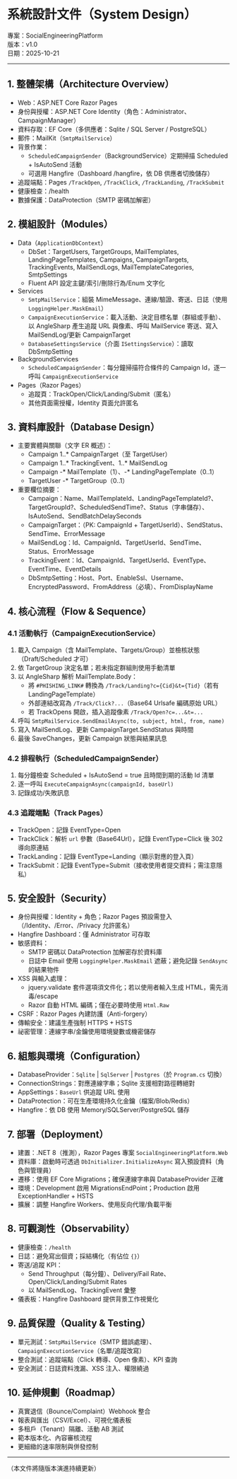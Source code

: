 # 系統設計文件（System Design）

專案：SocialEngineeringPlatform  
版本：v1.0  
日期：2025-10-21

---

## 1. 整體架構（Architecture Overview）

- Web：ASP.NET Core Razor Pages
- 身份與授權：ASP.NET Core Identity（角色：Administrator、CampaignManager）
- 資料存取：EF Core（多供應者：Sqlite / SQL Server / PostgreSQL）
- 郵件：MailKit（`SmtpMailService`）
- 背景作業：
  - `ScheduledCampaignSender`（BackgroundService）定期掃描 Scheduled + IsAutoSend 活動
  - 可選用 Hangfire（Dashboard /hangfire，依 DB 供應者切換儲存）
- 追蹤端點：Pages `/TrackOpen`, `/TrackClick`, `/TrackLanding`, `/TrackSubmit`
- 健康檢查：/health
- 數據保護：DataProtection（SMTP 密碼加解密）

## 2. 模組設計（Modules）

- Data（`ApplicationDbContext`）
  - DbSet：TargetUsers, TargetGroups, MailTemplates, LandingPageTemplates, Campaigns, CampaignTargets, TrackingEvents, MailSendLogs, MailTemplateCategories, SmtpSettings
  - Fluent API 設定主鍵/索引/刪除行為/Enum 文字化
- Services
  - `SmtpMailService`：組裝 MimeMessage、連線/驗證、寄送、日誌（使用 `LoggingHelper.MaskEmail`）
  - `CampaignExecutionService`：載入活動、決定目標名單（群組或手動）、以 AngleSharp 產生追蹤 URL 與像素、呼叫 MailService 寄送、寫入 MailSendLog/更新 CampaignTarget
  - `DatabaseSettingsService`（介面 `ISettingsService`）：讀取 DbSmtpSetting
- BackgroundServices
  - `ScheduledCampaignSender`：每分鐘掃描符合條件的 Campaign Id，逐一呼叫 `CampaignExecutionService`
- Pages（Razor Pages）
  - 追蹤頁：TrackOpen/Click/Landing/Submit（匿名）
  - 其他頁面需授權，Identity 頁面允許匿名

## 3. 資料庫設計（Database Design）

- 主要實體與關聯（文字 ER 概述）：
  - Campaign 1..\* CampaignTarget（至 TargetUser）
  - Campaign 1..\* TrackingEvent、1..\* MailSendLog
  - Campaign -\* MailTemplate（1）、-\* LandingPageTemplate（0..1）
  - TargetUser -\* TargetGroup（0..1）
- 重要欄位摘要：
  - Campaign：Name、MailTemplateId、LandingPageTemplateId?、TargetGroupId?、ScheduledSendTime?、Status（字串儲存）、IsAutoSend、SendBatchDelaySeconds
  - CampaignTarget：（PK: CampaignId + TargetUserId）、SendStatus、SendTime、ErrorMessage
  - MailSendLog：Id、CampaignId、TargetUserId、SendTime、Status、ErrorMessage
  - TrackingEvent：Id、CampaignId、TargetUserId、EventType、EventTime、EventDetails
  - DbSmtpSetting：Host、Port、EnableSsl、Username、EncryptedPassword、FromAddress（必填）、FromDisplayName

## 4. 核心流程（Flow & Sequence）

### 4.1 活動執行（CampaignExecutionService）
 
1. 載入 Campaign（含 MailTemplate、Targets/Group）並檢核狀態（Draft/Scheduled 才可）
1. 依 TargetGroup 決定名單；若未指定群組則使用手動清單
1. 以 AngleSharp 解析 MailTemplate.Body：
   - 將 `#PHISHING_LINK#` 轉換為 `/Track/Landing?c={Cid}&t={Tid}`（若有 LandingPageTemplate）
   - 外部連結改寫為 `/Track/Click?...`（Base64 Urlsafe 編碼原始 URL）
   - 若 TrackOpens 開啟，插入追蹤像素 `/Track/Open?c=...&t=...`
1. 呼叫 `SmtpMailService.SendEmailAsync(to, subject, html, from, name)`
1. 寫入 MailSendLog、更新 CampaignTarget.SendStatus 與時間
1. 最後 SaveChanges，更新 Campaign 狀態與結果訊息

### 4.2 排程執行（ScheduledCampaignSender）
 
1. 每分鐘檢查 Scheduled + IsAutoSend = true 且時間到期的活動 Id 清單
1. 逐一呼叫 `ExecuteCampaignAsync(campaignId, baseUrl)`
1. 記錄成功/失敗訊息

### 4.3 追蹤端點（Track Pages）
 
- TrackOpen：記錄 EventType=Open
- TrackClick：解析 `url` 參數（Base64Url），記錄 EventType=Click 後 302 導向原連結
- TrackLanding：記錄 EventType=Landing（顯示對應的登入頁）
- TrackSubmit：記錄 EventType=Submit（接收使用者提交資料；需注意隱私）

## 5. 安全設計（Security）

- 身份與授權：Identity + 角色；Razor Pages 預設需登入（/Identity、/Error、/Privacy 允許匿名）
- Hangfire Dashboard：僅 Administrator 可存取
- 敏感資料：
  - SMTP 密碼以 DataProtection 加解密存於資料庫
  - 日誌中 Email 使用 `LoggingHelper.MaskEmail` 遮蔽；避免記錄 `SendAsync` 的結果物件
- XSS 與輸入處理：
  - jquery.validate 套件選項須文件化；若以使用者輸入生成 HTML，需先消毒/escape
  - Razor 自動 HTML 編碼；僅在必要時使用 `Html.Raw`
- CSRF：Razor Pages 內建防護（Anti-forgery）
- 傳輸安全：建議生產強制 HTTPS + HSTS
- 祕密管理：連線字串/金鑰使用環境變數或機密儲存

## 6. 組態與環境（Configuration）

- DatabaseProvider：`Sqlite` | `SqlServer` | `Postgres`（於 `Program.cs` 切換）
- ConnectionStrings：對應連線字串；Sqlite 支援相對路徑轉絕對
- AppSettings：`BaseUrl` 供追蹤 URL 使用
- DataProtection：可在生產環境持久化金鑰（檔案/Blob/Redis）
- Hangfire：依 DB 使用 Memory/SQLServer/PostgreSQL 儲存

## 7. 部署（Deployment）

- 建置：.NET 8（推測），Razor Pages 專案 `SocialEngineeringPlatform.Web`
- 資料庫：啟動時可透過 `DbInitializer.InitializeAsync` 寫入預設資料（角色與管理員）
- 遷移：使用 EF Core Migrations；確保連線字串與 DatabaseProvider 正確
- 環境：Development 啟用 MigrationsEndPoint；Production 啟用 ExceptionHandler + HSTS
- 擴展：調整 Hangfire Workers、使用反向代理/負載平衡

## 8. 可觀測性（Observability）

- 健康檢查：`/health`
- 日誌：避免寫出個資；採結構化（有佔位 `{}`）
- 寄送/追蹤 KPI：
  - Send Throughput（每分鐘）、Delivery/Fail Rate、Open/Click/Landing/Submit Rates
  - 以 MailSendLog、TrackingEvent 彙整
- 儀表板：Hangfire Dashboard 提供背景工作視覺化

## 9. 品質保證（Quality & Testing）

- 單元測試：`SmtpMailService`（SMTP 錯誤處理）、`CampaignExecutionService`（名單/追蹤改寫）
- 整合測試：追蹤端點（Click 轉導、Open 像素）、KPI 查詢
- 安全測試：日誌資料洩漏、XSS 注入、權限繞過

## 10. 延伸規劃（Roadmap）

- 真實退信（Bounce/Complaint）Webhook 整合
- 報表與匯出（CSV/Excel）、可視化儀表板
- 多租戶（Tenant）隔離、活動 AB 測試
- 範本版本化、內容審核流程
- 更細緻的速率限制與併發控制

---

（本文件將隨版本演進持續更新）
